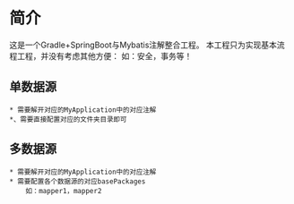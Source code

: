 # 简介

这是一个Gradle+SpringBoot与Mybatis注解整合工程。
本工程只为实现基本流程工程，并没有考虑其他方便：
如：安全，事务等！

## 单数据源
    * 需要解开对应的MyApplication中的对应注解
    *、需要直接配置对应的文件夹目录即可
## 多数据源
    * 需要解开对应的MyApplication中的对应注解
    * 需要配置各个数据源的对应basePackages
        如：mapper1，mapper2